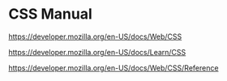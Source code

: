 # CSS Manual

https://developer.mozilla.org/en-US/docs/Web/CSS

https://developer.mozilla.org/en-US/docs/Learn/CSS

https://developer.mozilla.org/en-US/docs/Web/CSS/Reference